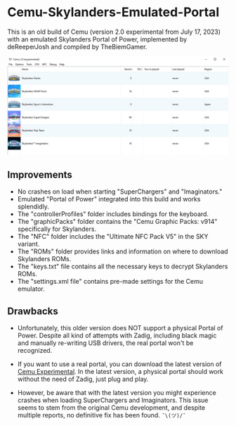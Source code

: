 # Cemu-Skylanders-Emulated-Portal

This is an old build of Cemu (version 2.0 experimental from July 17, 2023) with an emulated Skylanders Portal of Power, implemented by deReeperJosh and compiled by TheBiemGamer.

![Cemu-Skylanders-Emulated-Portal](https://raw.githubusercontent.com/skylandersNFC/Cemu-Skylanders-Emulated-Portal/main/images/Cemu-Skylanders-Emulated-Portal.jpg)

## Improvements 

- No crashes on load when starting "SuperChargers" and "Imaginators."
- Emulated "Portal of Power" integrated into this build and works splendidly.
- The "controllerProfiles" folder includes bindings for the keyboard.
- The "graphicPacks" folder contains the "Cemu Graphic Packs: v914" specifically for Skylanders.
- The "NFC" folder includes the "Ultimate NFC Pack V5" in the SKY variant.
- The "ROMs" folder provides links and information on where to download Skylanders ROMs.
- The "keys.txt" file contains all the necessary keys to decrypt Skylanders ROMs.
- The "settings.xml file" contains pre-made settings for the Cemu emulator.

## Drawbacks

- Unfortunately, this older version does NOT support a physical Portal of Power. Despite all kind of attempts with Zadig, including black magic and manually re-writing USB drivers, the real portal won't be recognized.

- If you want to use a real portal, you can download the latest version of [Cemu Experimental](https://github.com/cemu-project/Cemu/releases). In the latest version, a physical portal should work without the need of Zadig, just plug and play.

- However, be aware that with the latest version you might experience crashes when loading SuperChargers and Imaginators. This issue seems to stem from the original Cemu development, and despite multiple reports, no definitive fix has been found.
  `¯\(ツ)/¯`
